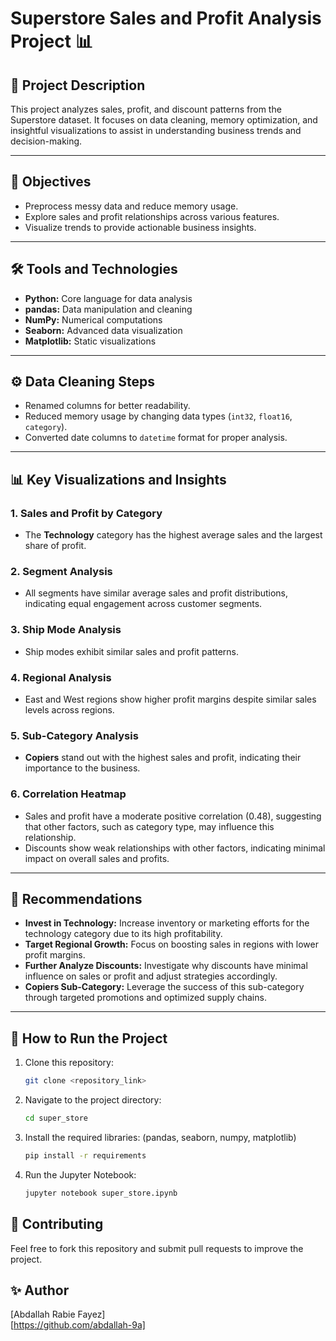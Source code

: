 # Superstore Sales and Profit Analysis Project 📊

## 📄 Project Description

This project analyzes sales, profit, and discount patterns from the Superstore dataset. It focuses on data cleaning, memory optimization, and insightful visualizations to assist in understanding business trends and decision-making.

---

## 🎯 Objectives

- Preprocess messy data and reduce memory usage.
- Explore sales and profit relationships across various features.
- Visualize trends to provide actionable business insights.

---

## 🛠️ Tools and Technologies

- **Python:** Core language for data analysis
- **pandas:** Data manipulation and cleaning
- **NumPy:** Numerical computations
- **Seaborn:** Advanced data visualization
- **Matplotlib:** Static visualizations

---

## ⚙️ Data Cleaning Steps

- Renamed columns for better readability.
- Reduced memory usage by changing data types (`int32`, `float16`, `category`).
- Converted date columns to `datetime` format for proper analysis.

---

## 📊 Key Visualizations and Insights

### 1. **Sales and Profit by Category**

- The **Technology** category has the highest average sales and the largest share of profit.

### 2. **Segment Analysis**

- All segments have similar average sales and profit distributions, indicating equal engagement across customer segments.

### 3. **Ship Mode Analysis**

- Ship modes exhibit similar sales and profit patterns.

### 4. **Regional Analysis**

- East and West regions show higher profit margins despite similar sales levels across regions.

### 5. **Sub-Category Analysis**

- **Copiers** stand out with the highest sales and profit, indicating their importance to the business.

### 6. **Correlation Heatmap**

- Sales and profit have a moderate positive correlation (0.48), suggesting that other factors, such as category type, may influence this relationship.
- Discounts show weak relationships with other factors, indicating minimal impact on overall sales and profits.

---

## 🧩 Recommendations

- **Invest in Technology:** Increase inventory or marketing efforts for the technology category due to its high profitability.
- **Target Regional Growth:** Focus on boosting sales in regions with lower profit margins.
- **Further Analyze Discounts:** Investigate why discounts have minimal influence on sales or profit and adjust strategies accordingly.
- **Copiers Sub-Category:** Leverage the success of this sub-category through targeted promotions and optimized supply chains.

---

## 🚀 How to Run the Project

1. Clone this repository:
   ```bash
   git clone <repository_link>
   ```
2. Navigate to the project directory:

   ```bash
   cd super_store
   ```

3. Install the required libraries: (pandas, seaborn, numpy, matplotlib)

   ```bash
   pip install -r requirements
   ```

4. Run the Jupyter Notebook:
   ```bash
   jupyter notebook super_store.ipynb
   ```

## 🥇 Contributing

Feel free to fork this repository and submit pull requests to improve the project.

## ✨ Author

[Abdallah Rabie Fayez]\
[https://github.com/abdallah-9a]
